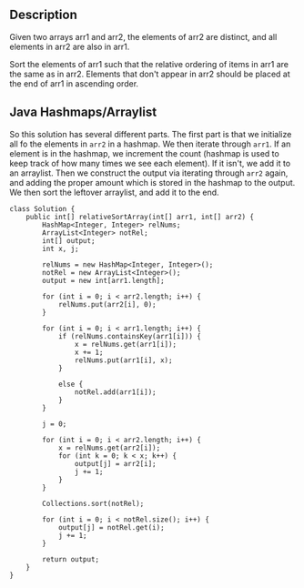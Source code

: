 ## Description

Given two arrays arr1 and arr2, the elements of arr2 are distinct, and all elements in arr2 are also in arr1.

Sort the elements of arr1 such that the relative ordering of items in arr1 are the same as in arr2.  Elements that don't appear in arr2 should be placed at the end of arr1 in ascending order.

## Java Hashmaps/Arraylist

So this solution has several different parts. The first part is that we initialize all fo the elements in `arr2` in a hashmap. We then iterate through `arr1`. If an element is in the hashmap, we increment the count (hashmap is used to keep track of how many times we see each element). If it isn't, we add it to an arraylist. Then we construct the output via iterating through `arr2` again, and adding the proper amount which is stored in the hashmap to the output. We then sort the leftover arraylist, and add it to the end.

```
class Solution {
    public int[] relativeSortArray(int[] arr1, int[] arr2) {
        HashMap<Integer, Integer> relNums;
        ArrayList<Integer> notRel;
        int[] output;
        int x, j;
        
        relNums = new HashMap<Integer, Integer>();
        notRel = new ArrayList<Integer>();
        output = new int[arr1.length];
        
        for (int i = 0; i < arr2.length; i++) {
            relNums.put(arr2[i], 0);
        }
        
        for (int i = 0; i < arr1.length; i++) {
            if (relNums.containsKey(arr1[i])) {
                x = relNums.get(arr1[i]);
                x += 1;
                relNums.put(arr1[i], x);
            }
            
            else {
                notRel.add(arr1[i]);
            }
        }
        
        j = 0;
        
        for (int i = 0; i < arr2.length; i++) {
            x = relNums.get(arr2[i]);
            for (int k = 0; k < x; k++) {
                output[j] = arr2[i];
                j += 1;
            }
        }
        
        Collections.sort(notRel);
        
        for (int i = 0; i < notRel.size(); i++) {
            output[j] = notRel.get(i);
            j += 1;
        }
        
        return output;
    }
}
```